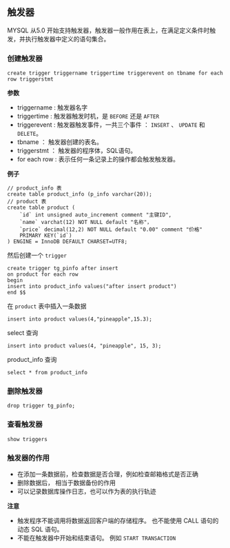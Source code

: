 ## 触发器 ##

MYSQL 从5.0 开始支持触发器，触发器一般作用在表上，在满足定义条件时触发，并执行触发器中定义的语句集合。

### 创建触发器 ###

	create trigger triggername triggertime triggerevent on tbname for each row triggerstmt

**参数**

- triggername : 触发器名字
- triggertime : 触发器触发时机，是 `BEFORE` 还是 `AFTER`
- triggerevent : 触发器触发事件，一共三个事件 ： `INSERT` 、 `UPDATE` 和 `DELETE`。
- tbname ： 触发器创建的表名。
- triggerstmt ： 触发器的程序体，SQL语句。
- for each row : 表示任何一条记录上的操作都会触发触发器。

**例子**

	// product_info 表
	create table product_info (p_info varchar(20));
	// product 表
	create table product (
		`id` int unsigned auto_increment comment "主键ID",
		`name` varchat(12) NOT NULL default "名称"，
		`price` decimal(12,2) NOT NULL default "0.00" comment "价格"
		PRIMARY KEY(`id`)
	) ENGINE = InnoDB DEFAULT CHARSET=UTF8;


然后创建一个 `trigger`

	create trigger tg_pinfo after insert
	on product for each row
	begin
	insert into product_info values("after insert product")
	end $$

在 `product` 表中插入一条数据

	insert into product values(4,"pineapple",15.3);

select 查询
	
	insert into product values(4, "pineapple", 15, 3);

product_info 查询
	
	select * from product_info

### 删除触发器 ###

	drop trigger tg_pinfo;

### 查看触发器 ###

	show triggers 

### 触发器的作用 ###

- 在添加一条数据前，检查数据是否合理，例如检查邮箱格式是否正确
- 删除数据后， 相当于数据备份的作用
- 可以记录数据库操作日志，也可以作为表的执行轨迹

**注意**


- 触发程序不能调用将数据返回客户端的存储程序。 也不能使用 CALL 语句的动态 SQL 语句。
- 不能在触发器中开始和结束语句。 例如 `START TRANSACTION`







	

	







